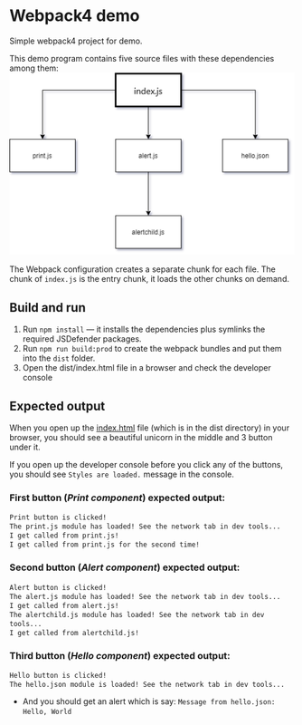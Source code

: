# Webpack4 demo

Simple webpack4 project for demo.

This demo program contains five source files with these dependencies among them:
![image](loadingorder.png)

The Webpack configuration creates a separate chunk for each file. The chunk of `index.js` is the entry chunk, it loads the other chunks on demand.

## Build and run

1. Run `npm install` &mdash; it installs the dependencies plus symlinks the required JSDefender packages.
1. Run `npm run build:prod` to create the webpack bundles and put them into the `dist` folder.
1. Open the dist/index.html file in a browser and check the developer console

## Expected output

When you open up the [index.html](dist/index.html) file (which is in the dist directory) in your browser, you should see a beautiful unicorn in the middle and 3 button under it.

If you open up the developer console before you click any of the buttons, you should see `Styles are loaded.` message in the console.


### First button (_Print component_) expected output:

```
Print button is clicked!
The print.js module has loaded! See the network tab in dev tools...
I get called from print.js!
I get called from print.js for the second time!
```

### Second button (_Alert component_) expected output:

```
Alert button is clicked!
The alert.js module has loaded! See the network tab in dev tools...
I get called from alert.js!
The alertchild.js module has loaded! See the network tab in dev tools...
I get called from alertchild.js!
```

### Third button (_Hello component_) expected output:

```
Hello button is clicked!
The hello.json module is loaded! See the network tab in dev tools...
```

- And you should get an alert which is say: `Message from hello.json: Hello, World`

